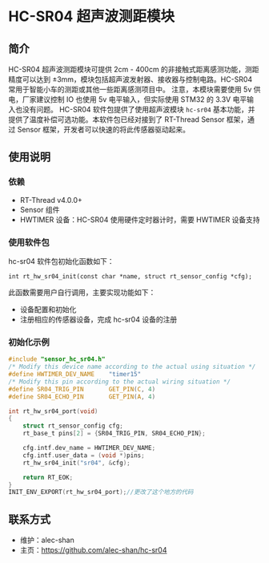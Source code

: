 # HC-SR04 超声波测距模块

## 简介

HC-SR04 超声波测距模块可提供 2cm - 400cm 的非接触式距离感测功能，测距精度可以达到 ±3mm，模块包括超声波发射器、接收器与控制电路。HC-SR04 常用于智能小车的测距或其他一些距离感测项目中。
注意，本模块需要使用 5v 供电，厂家建议控制 IO 也使用 5v 电平输入，但实际使用 STM32 的 3.3V 电平输入也没有问题。
HC-SR04 软件包提供了使用超声波模块 `hc-sr04` 基本功能，并提供了温度补偿可选功能。本软件包已经对接到了 RT-Thread Sensor 框架，通过 Sensor 框架，开发者可以快速的将此传感器驱动起来。

## 使用说明

### 依赖

- RT-Thread v4.0.0+
- Sensor 组件
- HWTIMER 设备：HC-SR04 使用硬件定时器计时，需要 HWTIMER 设备支持

### 使用软件包

hc-sr04 软件包初始化函数如下：

```
int rt_hw_sr04_init(const char *name, struct rt_sensor_config *cfg);
```

此函数需要用户自行调用，主要实现功能如下：

- 设备配置和初始化
- 注册相应的传感器设备，完成 hc-sr04 设备的注册

### 初始化示例

```c
#include "sensor_hc_sr04.h"
/* Modify this device name according to the actual using situation */
#define HWTIMER_DEV_NAME    "timer15"
/* Modify this pin according to the actual wiring situation */
#define SR04_TRIG_PIN       GET_PIN(C, 4)
#define SR04_ECHO_PIN       GET_PIN(A, 4)

int rt_hw_sr04_port(void)
{
    struct rt_sensor_config cfg;
    rt_base_t pins[2] = {SR04_TRIG_PIN, SR04_ECHO_PIN};

    cfg.intf.dev_name = HWTIMER_DEV_NAME;
    cfg.intf.user_data = (void *)pins;
    rt_hw_sr04_init("sr04", &cfg);

    return RT_EOK;
}
INIT_ENV_EXPORT(rt_hw_sr04_port);//更改了这个地方的代码
```

## 联系方式

- 维护：alec-shan
- 主页：https://github.com/alec-shan/hc-sr04